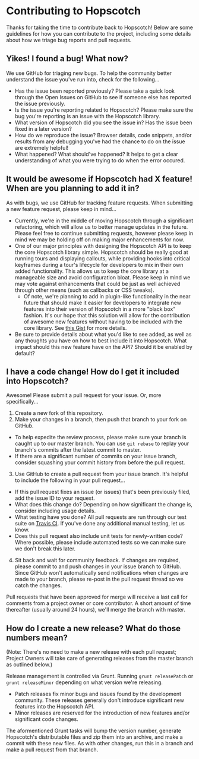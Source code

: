 Contributing to Hopscotch
=========================

Thanks for taking the time to contribute back to Hopscotch! Below are some guidelines for how you can contribute to the project, including some details about how we triage bug reports and pull requests.

Yikes! I found a bug! What now?
-------------------------------
We use GitHub for triaging new bugs. To help the community better understand the issue you've run into, check for the following...

- Has the issue been reported previously? Please take a quick look through the Open Issues on GitHub to see if someone else has reported the issue previously.
- Is the issue you're reporting related to Hopscotch? Please make sure the bug you're reporting is an issue with the Hopscotch library.
- What version of Hopscotch did you see the issue in? Has the issue been fixed in a later version?
- How do we reproduce the issue? Browser details, code snippets, and/or results from any debugging you've had the chance to do on the issue are extremely helpful!
- What happened? What should've happened? It helps to get a clear understanding of what you were trying to do when the error occured.

It would be awesome if Hopscotch had X feature! When are you planning to add it in?
-----------------------------------------------------------------------------------
As with bugs, we use GitHub for tracking feature requests. When submitting a new feature request, please keep in mind...

- Currently, we're in the middle of moving Hopscotch through a significant refactoring, which will allow us to better manage updates in the future. Please feel free to continue submitting requests, however please keep in mind we may be holding off on making major enhancements for now.
- One of our major principles with designing the Hopscotch API is to keep the core Hopscotch library simple. Hopscotch should be really good at running tours and displaying callouts, while providing hooks into critical keyframes during a tour's lifecycle for developers to mix in their own added functionality. This allows us to keep the core library at a manageable size and avoid configuration bloat. Please keep in mind we may vote against enhancements that could be just as well achieved through other means (such as callbacks or CSS tweaks).
  - Of note, we're planning to add in plugin-like functionality in the near future that should make it easier for developers to integrate new features into their version of Hopscotch in a more "black box" fashion. It's our hope that this solution will allow for the contribution of awesome new features without having to be included with the core library. See [this Gist](https://gist.github.com/zimmi88/3dbac8f8a035bd6fe8d4) for more details.
- Be sure to provide details about what you'd like to see added, as well as any thoughts you have on how to best include it into Hopscotch. What impact should this new feature have on the API? Should it be enabled by default?

I have a code change! How do I get it included into Hopscotch?
--------------------------------------------------------------
Awesome! Please submit a pull request for your issue. Or, more specifically...

1. Create a new fork of this repository.
2. Make your changes in a branch, then push that branch to your fork on GitHub.
  - To help expedite the review process, please make sure your branch is caught up to our master branch. You can use `git rebase` to replay your branch's commits after the latest commit to master.
  - If there are a significant number of commits on your issue branch, consider squashing your commit history from before the pull request.
3. Use GitHub to create a pull request from your issue branch. It's helpful to include the following in your pull request...
  - If this pull request fixes an issue (or issues) that's been previously filed, add the issue ID to your request.
  - What does this change do? Depending on how significant the change is, consider including usage details.
  - What testing have you done? All pull requests are run through our test suite on [Travis CI](https://travis-ci.org/). If you've done any additional manual testing, let us know.
  - Does this pull request also include unit tests for newly-written code? Where possible, please include automated tests so we can make sure we don't break this later.
4. Sit back and wait for community feedback. If changes are required, please commit to and push changes in your issue branch to GitHub. Since GitHub won't automatically send notifications when changes are made to your branch, please re-post in the pull request thread so we catch the changes.

Pull requests that have been approved for merge will receive a last call for comments from a project owner or core contributor. A short amount of time thereafter (usually around 24 hours), we'll merge the branch with master.

How do I create a new release? What do those numbers mean?
----------------------------------------------------------
(Note: There's no need to make a new release with each pull request; Project Owners will take care of generating releases from the master branch as outlined below.)

Release management is controlled via Grunt. Running `grunt releasePatch` or `grunt releaseMinor` depending on what version we're releasing.

- Patch releases fix minor bugs and issues found by the development community. These releases generally don't introduce significant new features into the Hopscotch API.
- Minor releases are reserved for the introduction of new features and/or significant code changes.

The aformentioned Grunt tasks will bump the version number, generate Hopscotch's distributable files and zip them into an archive, and make a commit with these new files. As with other changes, run this in a branch and make a pull request from that branch.